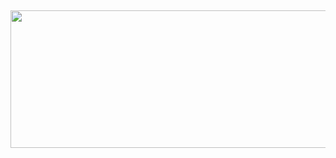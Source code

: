 

## 

<div class="no-filter">

<img src="course-gantt_files\figure-commonmark\mermaid-figure-1.png"
style="width:8.17in;height:2.29in" />

</div>

